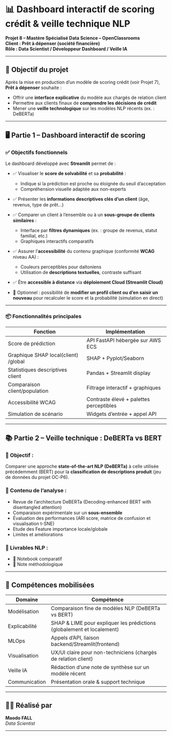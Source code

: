 # 📊 Dashboard interactif de scoring crédit & veille technique NLP

**Projet 8 – Mastère Spécialisé Data Science – OpenClassrooms**  
**Client : Prêt à dépenser (société financière)**  
**Rôle : Data Scientist / Développeur Dashboard / Veille IA**

---

## 🎯 Objectif du projet

Après la mise en production d’un modèle de scoring crédit (voir Projet 7), **Prêt à dépenser** souhaite :
- Offrir une **interface explicative** du modèle aux chargés de relation client
- Permettre aux clients finaux de **comprendre les décisions de crédit**
- Mener une **veille technologique** sur les modèles NLP récents (ex. : DeBERTa)

---

## 🖥️ Partie 1 – Dashboard interactif de scoring

### ✅ Objectifs fonctionnels

Le dashboard développé avec **Streamlit** permet de :

- ✅ Visualiser le **score de solvabilité** et sa **probabilité** :
  - Indique si la prédiction est proche ou éloignée du seuil d’acceptation
  - Compréhension visuelle adaptée aux non-experts

- ✅ Présenter les **informations descriptives clés d’un client** (âge, revenus, type de prêt...)

- ✅ Comparer un client à l’ensemble ou à un **sous-groupe de clients similaires** :
  - Interface par **filtres dynamiques** (ex. : groupe de revenus, statut familial, etc.)
  - Graphiques interactifs comparatifs

- ✅ Assurer l’**accessibilité** du contenu graphique (conformité **WCAG** niveau AA) :
  - Couleurs perceptibles pour daltoniens
  - Utilisation de **descriptions textuelles**, contraste suffisant

- ✅ Être **accessible à distance** via **déploiement Cloud (Streamlit Cloud)**

- 🔁 Optionnel : possibilité de **modifier un profil client ou d’en saisir un nouveau** pour recalculer le score et la probabilité (simulation en direct)

---

### 📦 Fonctionnalités principales

| Fonction                             | Implémentation |
|--------------------------------------|----------------|
| Score de prédiction                  | API FastAPI hébergée sur AWS ECS |
| Graphique SHAP local(client) /global        | SHAP + Pyplot/Seaborn |
| Statistiques descriptives client     | Pandas + Streamlit display |
| Comparaison client/population        | Filtrage interactif + graphiques |
| Accessibilité WCAG                   | Contraste élevé + palettes perceptibles |
| Simulation de scénario               | Widgets d’entrée + appel API |

---

## 📚 Partie 2 – Veille technique : DeBERTa vs BERT

### 🔬 Objectif :
Comparer une approche **state-of-the-art NLP (DeBERTa)** à celle utilisée précédemment (BERT) pour la **classification de descriptions produit** (jeu de données du projet OC-P6).

### 📄 Contenu de l’analyse :
- Revue de l’architecture DeBERTa (Decoding-enhanced BERT with disentangled attention)
- Comparaison expérimentale sur un **sous-ensemble**
- Évaluation des performances (ARI score, matrice de confusion et visualisation t-SNE)
- Etude des Feature importance locale/globale
- Limites et améliorations

### 📁 Livrables NLP :
- 📓 Notebook comparatif 
- 📄 Note méthodologique 

---

## 🔧 Compétences mobilisées

| Domaine              | Compétence                                                                  |
|----------------------|------------------------------------------------------------------------------|
| Modélisation          | Comparaison fine de modèles NLP (DeBERTa vs BERT)               |
| Explicabilité         | SHAP & LIME pour expliquer les prédictions (globalement et localement)     |
| MLOps                | Appels d’API, liaison backend/Streamlit(frontend)                          |
| Visualisation         | UX/UI claire pour non-techniciens (chargés de relation client)             |
| Veille IA             | Rédaction d’une note de synthèse sur un modèle récent                      |
| Communication         | Présentation orale & support technique                                     |

---

## 🙋‍♂️ Réalisé par

**Maodo FALL**  
*Data Scientist*

---



